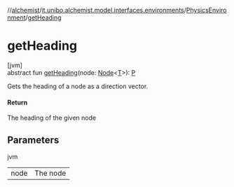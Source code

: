 //[alchemist](../../../index.md)/[it.unibo.alchemist.model.interfaces.environments](../index.md)/[PhysicsEnvironment](index.md)/[getHeading](get-heading.md)

# getHeading

[jvm]\
abstract fun [getHeading](get-heading.md)(node: [Node](../../it.unibo.alchemist.model.interfaces/-node/index.md)<[T](index.md)>): [P](index.md)

Gets the heading of a node as a direction vector.

#### Return

The heading of the given node

## Parameters

jvm

| | |
|---|---|
| node | The node |
